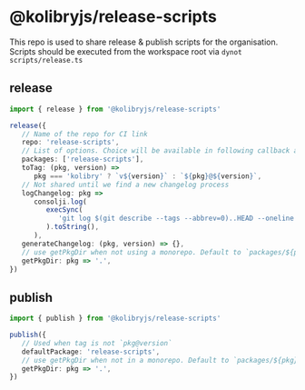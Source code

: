# @kolibryjs/release-scripts

This repo is used to share release & publish scripts for the organisation. Scripts should be executed from the workspace root via `dynot scripts/release.ts`

## release

```ts
import { release } from '@kolibryjs/release-scripts'

release({
   // Name of the repo for CI link
   repo: 'release-scripts',
   // List of options. Choice will be available in following callback as `pkg`
   packages: ['release-scripts'],
   toTag: (pkg, version) =>
      pkg === 'kolibry' ? `v${version}` : `${pkg}@${version}`,
   // Not shared until we find a new changelog process
   logChangelog: pkg =>
      consolji.log(
         execSync(
            'git log $(git describe --tags --abbrev=0)..HEAD --oneline',
         ).toString(),
      ),
   generateChangelog: (pkg, version) => {},
   // use getPkgDir when not using a monorepo. Default to `packages/${pkg}`
   getPkgDir: pkg => '.',
})
```

## publish

```ts
import { publish } from '@kolibryjs/release-scripts'

publish({
   // Used when tag is not `pkg@version`
   defaultPackage: 'release-scripts',
   // use getPkgDir when not in a monorepo. Default to `packages/${pkg}`
   getPkgDir: pkg => '.',
})
```
